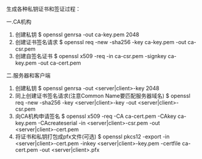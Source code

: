 生成各种私钥证书和签证过程：

一.CA机构
1) 创建私钥
$ openssl genrsa -out ca-key.pem 2048
2) 创建证书签名请求
$ openssl req -new -sha256 -key ca-key.pem -out ca-csr.pem
3) 创建自签名证书
$ openssl x509 -req -in ca-csr.pem -signkey ca-key.pem -out ca-cert.pem

二.服务器和客户端
1) 创建私钥
$ openssl genrsa -out <server|client>-key 2048
2) 同上创建证书签名请求(注意Common Name要匹配服务器域名)
$ openssl req -new -sha256 -key <server|client>-key -out <server|client>-csr.pem
3) 向CA机构申请签名
$ openssl x509 -req -CA ca-cert.pem -CAkey ca-key.pem -CAcreateserial -in <server|client>-csr.pem -out <server|client>-cert.pem
4) 将证书和私钥打包成pfx文件(可选)
$ openssl pkcs12 -export -in <server|client>-cert.pem -inkey <server|client>-key.pem -certfile ca-cert.pem -out <server|client>.pfx
